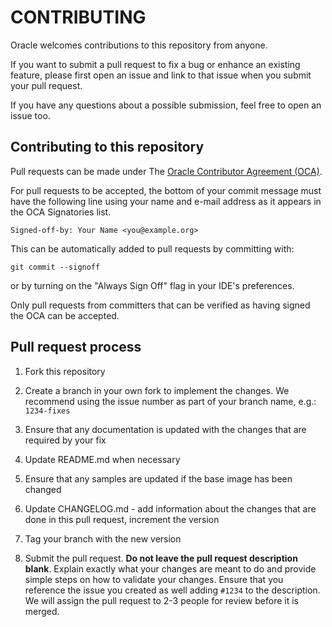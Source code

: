 # CONTRIBUTING

Oracle welcomes contributions to this repository from anyone.

If you want to submit a pull request to fix a bug or enhance an existing feature, please first open an issue and link to that issue when you submit your pull request.

If you have any questions about a possible submission, feel free to open an issue too.

## Contributing to this repository

Pull requests can be made under The [Oracle Contributor Agreement (OCA)](https://oca.opensource.oracle.com/).

For pull requests to be accepted, the bottom of your commit message must have the following line using your name and e-mail address as it appears in the OCA Signatories list.

`Signed-off-by: Your Name <you@example.org>`

This can be automatically added to pull requests by committing with:

`git commit --signoff`

or by turning on the "Always Sign Off" flag in your IDE's preferences.

Only pull requests from committers that can be verified as having signed the OCA can be accepted.

## Pull request process

1. Fork this repository

1. Create a branch in your own fork to implement the changes. We recommend using the issue number as part of your branch name, e.g.: `1234-fixes`

1. Ensure that any documentation is updated with the changes that are required by your fix

1. Update README.md when necessary

1. Ensure that any samples are updated if the base image has been changed

1. Update CHANGELOG.md - add information about the changes that are done in this pull request, increment the version

1. Tag your branch with the new version

1. Submit the pull request. **Do not leave the pull request description blank**. Explain exactly what your changes are meant to do and provide simple steps on how to validate your changes. Ensure that you reference the issue you created as well adding `#1234` to the description. We will assign the pull request to 2-3 people for review before it is merged.

